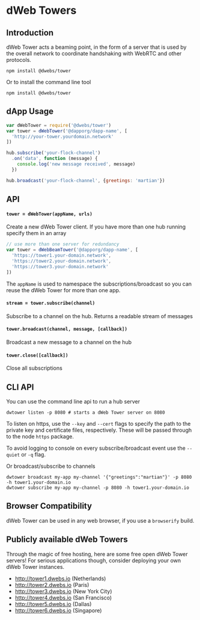 # dWeb Towers

## Introduction
dWeb Tower acts a beaming point, in the form of a server that is used by the overall network to coordinate handshaking with WebRTC and other protocols.

```
npm install @dwebs/tower
```

Or to install the command line tool

```
npm install @dwebs/tower
```

## dApp Usage

``` js
var dWebTower = require('@dwebs/tower')
var tower = dWebTower('@dapporg/dapp-name', [
  'http://your-tower.yourdomain.network'
])

hub.subscribe('your-flock-channel')
  .on('data', function (message) {
    console.log('new message received', message)
  })

hub.broadcast('your-flock-channel', {greetings: 'martian'})
```

## API

#### `tower = dWebTower(appName, urls)`

Create a new dWeb Tower client. If you have more than one hub running specify them in an array

``` js
// use more than one server for redundancy
var tower = dWebBeamTower('@dapporg/dapp-name', [
  'https://tower1.your-domain.network',
  'https://tower2.your-domain.network',
  'https://tower3.your-domain.network'
])
```

The `appName` is used to namespace the subscriptions/broadcast so you can reuse the
dWeb Tower for more than one app.

#### `stream = tower.subscribe(channel)`

Subscribe to a channel on the hub. Returns a readable stream of messages

#### `tower.broadcast(channel, message, [callback])`

Broadcast a new message to a channel on the hub

#### `tower.close([callback])`

Close all subscriptions

## CLI API

You can use the command line api to run a hub server

```
dwtower listen -p 8080 # starts a dWeb Tower server on 8080
```

To listen on https, use the `--key` and `--cert` flags to specify the path to the private
key and certificate files, respectively. These will be passed through to the node `https`
package.

To avoid logging to console on every subscribe/broadcast event use the `--quiet` or `-q` flag.

Or broadcast/subscribe to channels

```
dwtower broadcast my-app my-channel '{"greetings":"martian"}' -p 8080 -h tower1.your-domain.io
dwtower subscribe my-app my-channel -p 8080 -h tower1.your-domain.io
```

## Browser Compatibility

dWeb Tower can be used in any web browser, if you use a `browserify` build.

## Publicly available dWeb Towers

Through the magic of free hosting, here are some free open dWeb Tower servers!
For serious applications though, consider deploying your own dWeb Tower instances.

- http://tower1.dwebs.io (Netherlands)
- http://tower2.dwebs.io (Paris)
- http://tower3.dwebs.io (New York City)
- http://tower4.dwebs.io (San Francisco)
- http://tower5.dwebs.io (Dallas)
- http://tower6.dwebs.io (Singapore)
